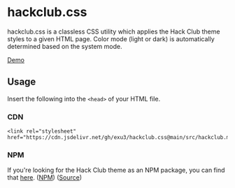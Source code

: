 # hackclub.css

hackclub.css is a classless CSS utility which applies the Hack Club theme styles to a given HTML page. Color mode (light or dark) is automatically determined based on the system mode.

[Demo](https://css.hackclub.dev)

## Usage

Insert the following into the `<head>` of your HTML file.

### CDN

```
<link rel="stylesheet" href="https://cdn.jsdelivr.net/gh/exu3/hackclub.css@main/src/hackclub.min.css">
```

### NPM

If you're looking for the Hack Club theme as an NPM package, you can find that [here](https://theme.hackclub.com). ([NPM](https://www.npmjs.com/package/@hackclub/theme)) ([Source](https://github.com/hackclub/theme))
